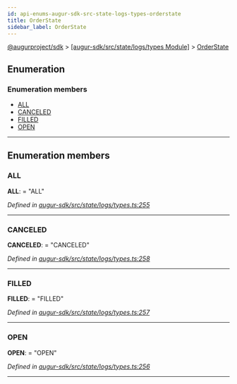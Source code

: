 ```yaml
---
id: api-enums-augur-sdk-src-state-logs-types-orderstate
title: OrderState
sidebar_label: OrderState
---
```


[@augurproject/sdk](api-readme.md) > [[augur-sdk/src/state/logs/types Module]](api-modules-augur-sdk-src-state-logs-types-module.md) > [OrderState](api-enums-augur-sdk-src-state-logs-types-orderstate.md)

## Enumeration

### Enumeration members

* [ALL](api-enums-augur-sdk-src-state-logs-types-orderstate.md#all)
* [CANCELED](api-enums-augur-sdk-src-state-logs-types-orderstate.md#canceled)
* [FILLED](api-enums-augur-sdk-src-state-logs-types-orderstate.md#filled)
* [OPEN](api-enums-augur-sdk-src-state-logs-types-orderstate.md#open)

---

## Enumeration members

<a id="all"></a>

###  ALL

**ALL**:  = "ALL"

*Defined in [augur-sdk/src/state/logs/types.ts:255](https://github.com/AugurProject/augur/blob/304ca83772/packages/augur-sdk/src/state/logs/types.ts#L255)*

___
<a id="canceled"></a>

###  CANCELED

**CANCELED**:  = "CANCELED"

*Defined in [augur-sdk/src/state/logs/types.ts:258](https://github.com/AugurProject/augur/blob/304ca83772/packages/augur-sdk/src/state/logs/types.ts#L258)*

___
<a id="filled"></a>

###  FILLED

**FILLED**:  = "FILLED"

*Defined in [augur-sdk/src/state/logs/types.ts:257](https://github.com/AugurProject/augur/blob/304ca83772/packages/augur-sdk/src/state/logs/types.ts#L257)*

___
<a id="open"></a>

###  OPEN

**OPEN**:  = "OPEN"

*Defined in [augur-sdk/src/state/logs/types.ts:256](https://github.com/AugurProject/augur/blob/304ca83772/packages/augur-sdk/src/state/logs/types.ts#L256)*

___

